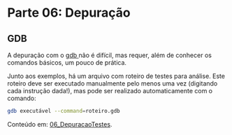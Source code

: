 Parte 06: Depuração
==================

GDB
---

A depuração com o [gdb ](https://pt.wikipedia.org/wiki/GNU_Debugger) não é difícil, mas requer, além de conhecer os comandos básicos, um pouco de prática.

Junto aos exemplos, há um arquivo com roteiro de testes para análise. Este roteiro deve ser executado manualmente pelo menos uma vez (digitando cada instrução dada!), mas pode ser realizado automaticamente com o comando:

```bash
gdb executável --command=roteiro.gdb
```

Conteúdo em: [06_DepuracaoTestes](../../../pdf/06_DepuracaoTestes.pdf).
